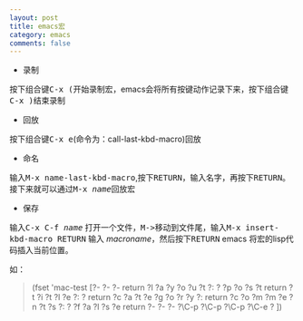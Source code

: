 ```yaml
---
layout: post
title: emacs宏
category: emacs
comments: false
---
```


* 录制

按下组合键<kbd>C-x (</kbd>开始录制宏，emacs会将所有按键动作记录下来，按下组合键<kbd>C-x )</kbd>结束录制

* 回放

按下组合键<kbd>C-x e</kbd>(命令为：call-last-kbd-macro)回放

* 命名

输入<kbd>M-x name-last-kbd-macro</kbd>,按下<kbd>RETURN</kbd>，输入名字，再按下<kbd>RETURN</kbd>。
接下来就可以通过<kbd>M-x *name*</kbd>回放宏

* 保存

输入<kbd>C-x C-f *name*</kbd> 打开一个文件，<kbd>M-></kbd>移动到文件尾，输入<kbd>M-x insert-kbd-macro RETURN</kbd> 输入 *macroname*，然后按下<kbd>RETURN</kbd> emacs 将宏的lisp代码插入当前位置。

如：

>(fset 'mac-test
>   [?- ?- ?- return ?l ?a ?y ?o ?u ?t ?: ?  ?p ?o ?s ?t return ?t ?i ?t ?l ?e ?: ?  return ?c ?a ?t ?e ?g ?o ?r ?y ?: return ?c ?o ?m ?m ?e ?n ?t ?s ?: ?  ?f ?a ?l ?s ?e return ?- ?- ?- ?\C-p ?\C-p ?\C-p ?\C-e ? ])
